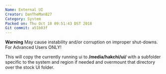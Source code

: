 ```yaml
---
Name: External UI
Creator: DanTheMan827
Category: System
Packed on: Thu Oct 18 09:51:43 DST 2018
Git commit: a51b03f
---
```

**Warning** May cause instability and/or corruption on improper shut-downs.  For Advanced Users ONLY!

This will copy the currently running ui to **/media/hakchi/ui/** with a subfolder specific to the system and region if needed and overmount that directory over the stock UI folder.
